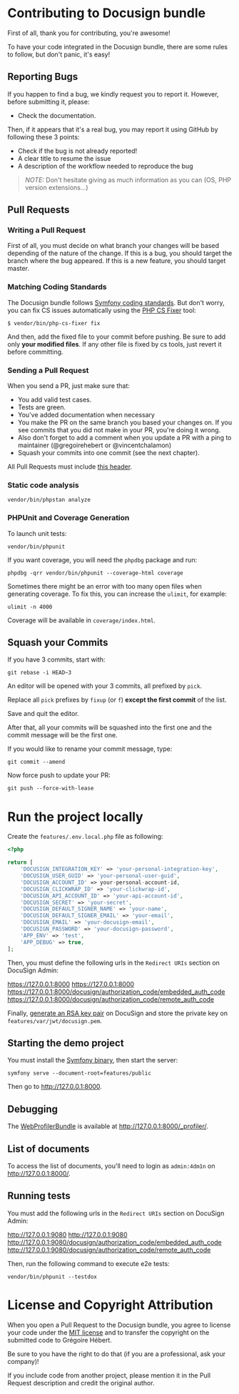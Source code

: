 # Contributing to Docusign bundle

First of all, thank you for contributing, you're awesome!

To have your code integrated in the Docusign bundle, there are some rules to follow, but don't panic, it's easy!

## Reporting Bugs

If you happen to find a bug, we kindly request you to report it. However, before submitting it, please:

* Check the documentation.

Then, if it appears that it's a real bug, you may report it using GitHub by following these 3 points:

* Check if the bug is not already reported!
* A clear title to resume the issue
* A description of the workflow needed to reproduce the bug

> _NOTE:_ Don't hesitate giving as much information as you can (OS, PHP version extensions...)

## Pull Requests

### Writing a Pull Request

First of all, you must decide on what branch your changes will be based depending of the nature of the change.
If this is a bug, you should target the branch where the bug appeared.
If this is a new feature, you should target master.

### Matching Coding Standards

The Docusign bundle follows [Symfony coding standards](https://symfony.com/doc/current/contributing/code/standards.html).
But don't worry, you can fix CS issues automatically using the [PHP CS Fixer](https://cs.sensiolabs.org/) tool:

```shell
$ vendor/bin/php-cs-fixer fix
```

And then, add the fixed file to your commit before pushing.
Be sure to add only **your modified files**. If any other file is fixed by cs tools, just revert it before committing.

### Sending a Pull Request

When you send a PR, just make sure that:

* You add valid test cases.
* Tests are green.
* You've added documentation when necessary
* You make the PR on the same branch you based your changes on. If you see commits
that you did not make in your PR, you're doing it wrong.
* Also don't forget to add a comment when you update a PR with a ping to maintainer (@gregoirehebert or @vincentchalamon)
* Squash your commits into one commit (see the next chapter).

All Pull Requests must include [this header](.github/PULL_REQUEST_TEMPLATE.md).

### Static code analysis

```shell
vendor/bin/phpstan analyze
```

### PHPUnit and Coverage Generation

To launch unit tests:

```shell
vendor/bin/phpunit
```

If you want coverage, you will need the `phpdbg` package and run:

```shell
phpdbg -qrr vendor/bin/phpunit --coverage-html coverage
```

Sometimes there might be an error with too many open files when generating coverage. To fix this, you can increase the `ulimit`, for example:

```shell
ulimit -n 4000
```

Coverage will be available in `coverage/index.html`.

## Squash your Commits

If you have 3 commits, start with:

```shell
git rebase -i HEAD~3
```

An editor will be opened with your 3 commits, all prefixed by `pick`.

Replace all `pick` prefixes by `fixup` (or `f`) **except the first commit** of the list.

Save and quit the editor.

After that, all your commits will be squashed into the first one and the commit message will be the first one.

If you would like to rename your commit message, type:

```shell
git commit --amend
```

Now force push to update your PR:

```shell
git push --force-with-lease
```

# Run the project locally

Create the `features/.env.local.php` file as following:

```php
<?php

return [
    'DOCUSIGN_INTEGRATION_KEY' => 'your-personal-integration-key',
    'DOCUSIGN_USER_GUID' => 'your-personal-user-guid',
    'DOCUSIGN_ACCOUNT_ID' => your-personal-account-id,
    'DOCUSIGN_CLICKWRAP_ID' => 'your-clickwrap-id',
    'DOCUSIGN_API_ACCOUNT_ID' => 'your-api-account-id',
    'DOCUSIGN_SECRET' => 'your-secret',
    'DOCUSIGN_DEFAULT_SIGNER_NAME' => 'your-name',
    'DOCUSIGN_DEFAULT_SIGNER_EMAIL' => 'your-email',
    'DOCUSIGN_EMAIL' => 'your-docusign-email',
    'DOCUSIGN_PASSWORD' => 'your-docusign-password',
    'APP_ENV' => 'test',
    'APP_DEBUG' => true,
];
```

Then, you must define the following urls in the `Redirect URIs` section on DocuSign Admin:

https://127.0.0.1:8000
https://127.0.0.1:8000
https://127.0.0.1:8000/docusign/authorization_code/embedded_auth_code
https://127.0.0.1:8000/docusign/authorization_code/remote_auth_code

Finally, [generate an RSA key pair](https://developers.docusign.com/esign-rest-api/guides/authentication/oauth2-jsonwebtoken)
on DocuSign and store the private key on `features/var/jwt/docusign.pem`.

## Starting the demo project

You must install the [Symfony binary](https://symfony.com/download), then start the server:

```shell
symfony serve --document-root=features/public
```

Then go to http://127.0.0.1:8000.

## Debugging

The [WebProfilerBundle](https://symfony.com/web-profiler-bundle) is available at http://127.0.0.1:8000/_profiler/.

## List of documents

To access the list of documents, you'll need to login as `admin:4dm1n` on http://127.0.0.1:8000/.

## Running tests

You must add the following urls in the `Redirect URIs` section on DocuSign Admin:

http://127.0.0.1:9080
http://127.0.0.1:9080
http://127.0.0.1:9080/docusign/authorization_code/embedded_auth_code
http://127.0.0.1:9080/docusign/authorization_code/remote_auth_code

Then, run the following command to execute e2e tests:

```shell
vendor/bin/phpunit --testdox
```

# License and Copyright Attribution

When you open a Pull Request to the Docusign bundle, you agree to license your code under the [MIT license](LICENSE)
and to transfer the copyright on the submitted code to Grégoire Hébert.

Be sure to you have the right to do that (if you are a professional, ask your company)!

If you include code from another project, please mention it in the Pull Request description and credit the original author.
